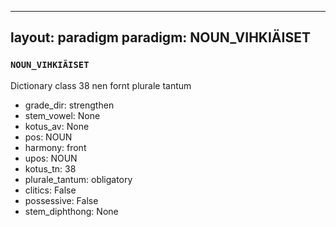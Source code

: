 
---
layout: paradigm
paradigm: NOUN_VIHKIÄISET
---
### ` NOUN_VIHKIÄISET `

Dictionary class 38 nen fornt plurale tantum
* grade_dir: strengthen
* stem_vowel: None
* kotus_av: None
* pos: NOUN
* harmony: front
* upos: NOUN
* kotus_tn: 38
* plurale_tantum: obligatory
* clitics: False
* possessive: False
* stem_diphthong: None
